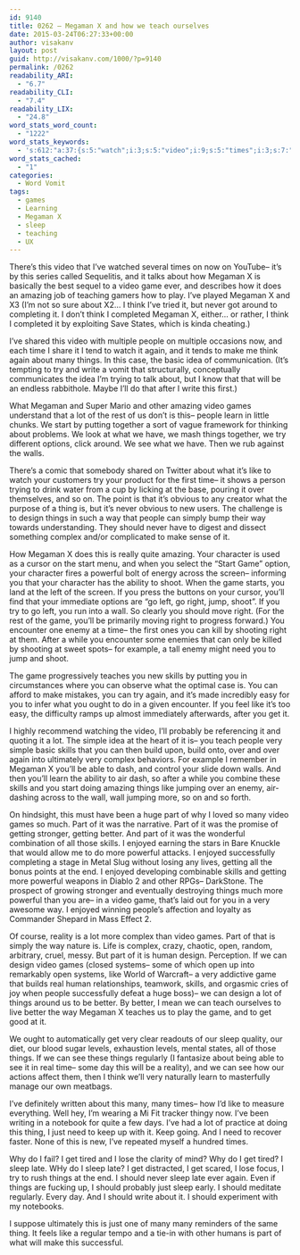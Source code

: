 ```yaml
---
id: 9140
title: 0262 – Megaman X and how we teach ourselves
date: 2015-03-24T06:27:33+00:00
author: visakanv
layout: post
guid: http://visakanv.com/1000/?p=9140
permalink: /0262
readability_ARI:
  - "6.7"
readability_CLI:
  - "7.4"
readability_LIX:
  - "24.8"
word_stats_word_count:
  - "1222"
word_stats_keywords:
  - 's:612:"a:37:{s:5:"watch";i:3;s:5:"video";i:9;s:5:"times";i:3;s:7:"megaman";i:7;s:4:"game";i:8;s:7:"amazing";i:4;s:5:"think";i:5;s:6:"people";i:5;s:4:"time";i:4;s:4:"make";i:4;s:6:"things";i:10;s:4:"idea";i:3;s:5:"write";i:3;s:5:"games";i:4;s:5:"learn";i:3;s:5:"start";i:4;s:4:"like";i:6;s:5:"thing";i:3;s:6:"design";i:4;s:7:"complex";i:4;s:9:"character";i:3;s:8:"powerful";i:4;s:5:"shoot";i:3;s:4:"left";i:3;s:5:"right";i:4;s:4:"wall";i:3;s:9:"encounter";i:3;s:5:"enemy";i:3;s:4:"need";i:3;s:6:"skills";i:6;s:4:"part";i:7;s:6:"better";i:4;s:7:"enjoyed";i:4;s:4:"open";i:3;s:5:"sleep";i:5;s:4:"just";i:3;s:4:"late";i:3;}";'
word_stats_cached:
  - "1"
categories:
  - Word Vomit
tags:
  - games
  - Learning
  - Megaman X
  - sleep
  - teaching
  - UX
---
```

<span class="embed-youtube" style="text-align:center; display: block;"></span>

There&#8217;s this video that I&#8217;ve watched several times on now on YouTube– it&#8217;s by this series called Sequelitis, and it talks about how Megaman X is basically the best sequel to a video game ever, and describes how it does an amazing job of teaching gamers how to play. I&#8217;ve played Megaman X and X3 (I&#8217;m not so sure about X2&#8230; I think I&#8217;ve tried it, but never got around to completing it. I don&#8217;t think I completed Megaman X, either&#8230; or rather, I think I completed it by exploiting Save States, which is kinda cheating.)

I&#8217;ve shared this video with multiple people on multiple occasions now, and each time I share it I tend to watch it again, and it tends to make me think again about many things. In this case, the basic idea of communication. (It&#8217;s tempting to try and write a vomit that structurally, conceptually communicates the idea I&#8217;m trying to talk about, but I know that that will be an endless rabbithole. Maybe I&#8217;ll do that after I write this first.)

What Megaman and Super Mario and other amazing video games understand that a lot of the rest of us don&#8217;t is this– people learn in little chunks. We start by putting together a sort of vague framework for thinking about problems. We look at what we have, we mash things together, we try different options, click around. We see what we have. Then we rub against the walls.

There&#8217;s a comic that somebody shared on Twitter about what it&#8217;s like to watch your customers try your product for the first time– it shows a person trying to drink water from a cup by licking at the base, pouring it over themselves, and so on. The point is that it&#8217;s obvious to any creator what the purpose of a thing is, but it&#8217;s never obvious to new users. The challenge is to design things in such a way that people can simply bump their way towards understanding. They should never have to digest and dissect something complex and/or complicated to make sense of it.

How Megaman X does this is really quite amazing. Your character is used as a cursor on the start menu, and when you select the &#8220;Start Game&#8221; option, your character fires a powerful bolt of energy across the screen– informing you that your character has the ability to shoot. When the game starts, you land at the left of the screen. If you press the buttons on your cursor, you&#8217;ll find that your immediate options are &#8220;go left, go right, jump, shoot&#8221;. If you try to go left, you run into a wall. So clearly you should move right. (For the rest of the game, you&#8217;ll be primarily moving right to progress forward.) You encounter one enemy at a time– the first ones you can kill by shooting right at them. After a while you encounter some enemies that can only be killed by shooting at sweet spots– for example, a tall enemy might need you to jump and shoot.

The game progressively teaches you new skills by putting you in circumstances where you can observe what the optimal case is. You can afford to make mistakes, you can try again, and it&#8217;s made incredibly easy for you to infer what you ought to do in a given encounter. If you feel like it&#8217;s too easy, the difficulty ramps up almost immediately afterwards, after you get it.

I highly recommend watching the video, I&#8217;ll probably be referencing it and quoting it a lot. The simple idea at the heart of it is– you teach people very simple basic skills that you can then build upon, build onto, over and over again into ultimately very complex behaviors. For example I remember in Megaman X you&#8217;ll be able to dash, and control your slide down walls. And then you&#8217;ll learn the ability to air dash, so after a while you combine these skills and you start doing amazing things like jumping over an enemy, air-dashing across to the wall, wall jumping more, so on and so forth.

On hindsight, this must have been a huge part of why I loved so many video games so much. Part of it was the narrative. Part of it was the promise of getting stronger, getting better. And part of it was the wonderful combination of all those skills. I enjoyed earning the stars in Bare Knuckle that would allow me to do more powerful attacks. I enjoyed successfully completing a stage in Metal Slug without losing any lives, getting all the bonus points at the end. I enjoyed developing combinable skills and getting more powerful weapons in Diablo 2 and other RPGs– DarkStone. The prospect of growing stronger and eventually destroying things much more powerful than you are– in a video game, that&#8217;s laid out for you in a very awesome way. I enjoyed winning people&#8217;s affection and loyalty as Commander Shepard in Mass Effect 2.

Of course, reality is a lot more complex than video games. Part of that is simply the way nature is. Life is complex, crazy, chaotic, open, random, arbitrary, cruel, messy. But part of it is human design. Perception. If we can design video games (closed systems– some of which open up into remarkably open systems, like World of Warcraft– a very addictive game that builds real human relationships, teamwork, skills, and orgasmic cries of joy when people successfully defeat a huge boss)– we can design a lot of things around us to be better. By better, I mean we can teach ourselves to live better the way Megaman X teaches us to play the game, and to get good at it.

We ought to automatically get very clear readouts of our sleep quality, our diet, our blood sugar levels, exhaustion levels, mental states, all of those things. If we can see these things regularly (I fantasize about being able to see it in real time– some day this will be a reality), and we can see how our actions affect them, then I think we&#8217;ll very naturally learn to masterfully manage our own meatbags.

I&#8217;ve definitely written about this many, many times– how I&#8217;d like to measure everything. Well hey, I&#8217;m wearing a Mi Fit tracker thingy now. I&#8217;ve been writing in a notebook for quite a few days. I&#8217;ve had a lot of practice at doing this thing, I just need to keep up with it. Keep going. And I need to recover faster. None of this is new, I&#8217;ve repeated myself a hundred times.

Why do I fail? I get tired and I lose the clarity of mind? Why do I get tired? I sleep late. WHy do I sleep late? I get distracted, I get scared, I lose focus, I try to rush things at the end. I should never sleep late ever again. Even if things are fucking up, I should probably just sleep early. I should meditate regularly. Every day. And I should write about it. I should experiment with my notebooks.

I suppose ultimately this is just one of many many reminders of the same thing. It feels like a regular tempo and a tie-in with other humans is part of what will make this successful.